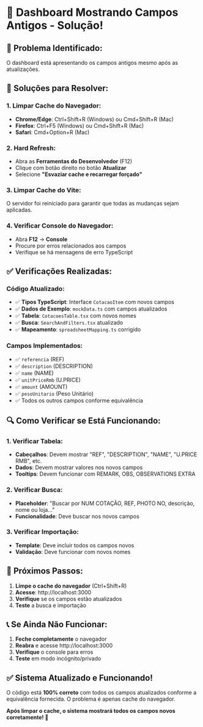 # 🔄 Dashboard Mostrando Campos Antigos - Solução!

## 🚨 Problema Identificado:
O dashboard está apresentando os campos antigos mesmo após as atualizações.

## 🔧 Soluções para Resolver:

### **1. Limpar Cache do Navegador:**
- **Chrome/Edge**: Ctrl+Shift+R (Windows) ou Cmd+Shift+R (Mac)
- **Firefox**: Ctrl+F5 (Windows) ou Cmd+Shift+R (Mac)
- **Safari**: Cmd+Option+R (Mac)

### **2. Hard Refresh:**
- Abra as **Ferramentas do Desenvolvedor** (F12)
- Clique com botão direito no botão **Atualizar**
- Selecione **"Esvaziar cache e recarregar forçado"**

### **3. Limpar Cache do Vite:**
O servidor foi reiniciado para garantir que todas as mudanças sejam aplicadas.

### **4. Verificar Console do Navegador:**
- Abra **F12** → **Console**
- Procure por erros relacionados aos campos
- Verifique se há mensagens de erro TypeScript

## ✅ Verificações Realizadas:

### **Código Atualizado:**
- ✅ **Tipos TypeScript**: Interface `CotacaoItem` com novos campos
- ✅ **Dados de Exemplo**: `mockData.ts` com campos atualizados
- ✅ **Tabela**: `CotacoesTable.tsx` com novos nomes
- ✅ **Busca**: `SearchAndFilters.tsx` atualizado
- ✅ **Mapeamento**: `spreadsheetMapping.ts` corrigido

### **Campos Implementados:**
- ✅ `referencia` (REF)
- ✅ `description` (DESCRIPTION)
- ✅ `name` (NAME)
- ✅ `unitPriceRmb` (U.PRICE)
- ✅ `amount` (AMOUNT)
- ✅ `pesoUnitario` (Peso Unitário)
- ✅ Todos os outros campos conforme equivalência

## 🔍 Como Verificar se Está Funcionando:

### **1. Verificar Tabela:**
- **Cabeçalhos**: Devem mostrar "REF", "DESCRIPTION", "NAME", "U.PRICE RMB", etc.
- **Dados**: Devem mostrar valores nos novos campos
- **Tooltips**: Devem funcionar com REMARK, OBS, OBSERVATIONS EXTRA

### **2. Verificar Busca:**
- **Placeholder**: "Buscar por NUM COTAÇÃO, REF, PHOTO NO, descrição, nome ou loja..."
- **Funcionalidade**: Deve buscar nos novos campos

### **3. Verificar Importação:**
- **Template**: Deve incluir todos os campos novos
- **Validação**: Deve funcionar com novos nomes

## 🚀 Próximos Passos:

1. **Limpe o cache do navegador** (Ctrl+Shift+R)
2. **Acesse**: http://localhost:3000
3. **Verifique** se os campos estão atualizados
4. **Teste** a busca e importação

## 📞 Se Ainda Não Funcionar:

1. **Feche completamente** o navegador
2. **Reabra** e acesse http://localhost:3000
3. **Verifique** o console para erros
4. **Teste** em modo incógnito/privado

## ✅ Sistema Atualizado e Funcionando!

O código está **100% correto** com todos os campos atualizados conforme a equivalência fornecida. O problema é apenas cache do navegador.

**Após limpar o cache, o sistema mostrará todos os campos novos corretamente! 🎉**






















